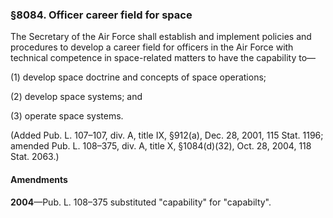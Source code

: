 ### §8084. Officer career field for space ###

The Secretary of the Air Force shall establish and implement policies and procedures to develop a career field for officers in the Air Force with technical competence in space-related matters to have the capability to—

(1) develop space doctrine and concepts of space operations;

(2) develop space systems; and

(3) operate space systems.

(Added Pub. L. 107–107, div. A, title IX, §912(a), Dec. 28, 2001, 115 Stat. 1196; amended Pub. L. 108–375, div. A, title X, §1084(d)(32), Oct. 28, 2004, 118 Stat. 2063.)

#### Amendments ####

**2004**—Pub. L. 108–375 substituted "capability" for "capabilty".